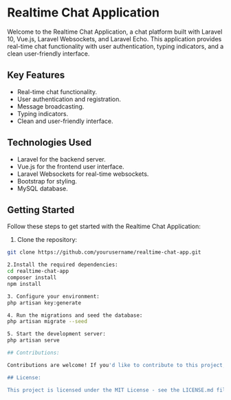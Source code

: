 # Realtime Chat Application

Welcome to the Realtime Chat Application, a chat platform built with Laravel 10, Vue.js, Laravel Websockets, and Laravel Echo. This application provides real-time chat functionality with user authentication, typing indicators, and a clean user-friendly interface.

## Key Features

- Real-time chat functionality.
- User authentication and registration.
- Message broadcasting.
- Typing indicators.
- Clean and user-friendly interface.

## Technologies Used

- Laravel for the backend server.
- Vue.js for the frontend user interface.
- Laravel Websockets for real-time websockets.
- Bootstrap for styling.
- MySQL database.

## Getting Started

Follow these steps to get started with the Realtime Chat Application:

1. Clone the repository:
```bash
git clone https://github.com/yourusername/realtime-chat-app.git

2.Install the required dependencies:
cd realtime-chat-app
composer install
npm install

3. Configure your environment:
php artisan key:generate

4. Run the migrations and seed the database:
php artisan migrate --seed

5. Start the development server:
php artisan serve

## Contributions:

Contributions are welcome! If you'd like to contribute to this project, please feel free to open issues or submit pull requests.

## License:

This project is licensed under the MIT License - see the LICENSE.md file for details.





